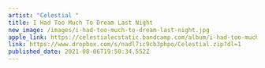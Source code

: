 ```yaml
---
artist: "Celestial "
title: I Had Too Much To Dream Last Night
new_image: /images/i-had-too-much-to-dream-last-night.jpg
apple_link: https://celestialecstatic.bandcamp.com/album/i-had-too-much-to-dream-last-night
link: https://www.dropbox.com/s/nadl7ic9cb3phpo/Celestial.zip?dl=1
published_date: 2021-08-06T19:50:34.552Z
---
```

